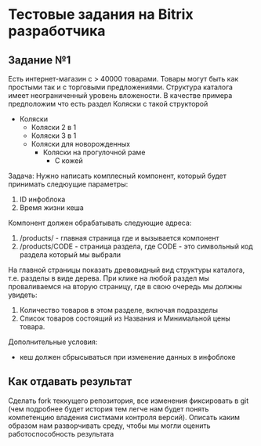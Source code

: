 # Тестовые задания на Bitrix разработчика


## Задание №1
Есть интернет-магазин с > 40000 товарами. Товары могут  быть как простыми так и с торговыми предложениями. 
Структура каталога имеет неограниченный уровень вложености. 
В качестве примера предположим что есть раздел Коляски  с такой структорой
+ Коляски
	+ Коляски 2 в 1 
	+ Коляски 3 в 1
	+ Коляски для новорожденных
		+ Коляски на прогулочной раме
			+ С кожей

Задача:
Нужно написать комплесный компонент, который будет принимать следюущие параметры:
1) ID инфоблока
3) Время жизни кеша

Компонент должен обрабатывать следующие адреса:
1) /products/ - главная страница где и вызывается компонент
2) /products/CODE - страница раздела, где CODE - это символьный код раздела который мы выбрали

На главной страницы показать древовидный вид структуры каталога, т.е. разделы в виде дерева.
При клике на любой раздел мы проваливаемся на вторую страницу, где в свою очередь мы должны увидеть:
1) Количество товаров в этом разделе, включая подразделы 
2) Список товаров состоящий из Названия и Минимальной цены товара. 

Дополнительные условия:
- кеш должен сбрысываться при изменение данных в инфоблоке

##  Как отдавать результат
Сделать fork теккущего репозитория, все изменения фиксировать в git (чем подробнее будет история тем легче нам будет понять компетенцию владения систмами контроля версий). Описать каким образом нам разворчивать среду, чтобы мы могли оценить работоспособность результата